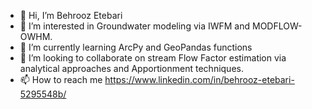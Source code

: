 - 👋 Hi, I’m Behrooz Etebari
- 👀 I’m interested in Groundwater modeling via IWFM and MODFLOW-OWHM.
- 🌱 I’m currently learning ArcPy and GeoPandas functions
- 💞️ I’m looking to collaborate on stream Flow Factor estimation via analytical approaches and Apportionment techniques.
- 📫 How to reach me https://www.linkedin.com/in/behrooz-etebari-5295548b/

<!---
BehroozEtebari-DWR/BehroozEtebari-DWR is a ✨ special ✨ repository because its `README.md` (this file) appears on your GitHub profile.
You can click the Preview link to take a look at your changes.
--->
